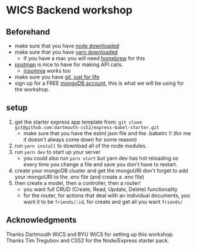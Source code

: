 # WICS Backend workshop
## Beforehand
- make sure that you have [node downloaded](https://nodejs.org/en/download/)
- make sure that you have [yarn downloaded](https://classic.yarnpkg.com/en/docs/install/#mac-stable)
    - if you have a mac you will need [homebrew](https://brew.sh/) for this
- [postman](https://www.postman.com/) is nice to have for making API calls.
    - [insomnia](https://insomnia.rest/) works too
- make sure you have [git, just for life](https://git-scm.com/book/en/v2/Getting-Started-Installing-Git)
- sign up for a FREE [mongoDB account](https://www.mongodb.com/), this is what we will be using for the workshop.

## setup
1. get the starter express app template from: `git clone git@github.com:dartmouth-cs52/express-babel-starter.git`
    - make sure that you have the eslint json file and the .babelrc !! (for me it doesn't always come down for some reason)
2. run `yarn install` to download all of the node modules. 
3. run `yarn dev` to start up your server
    - you could also run `yarn start` but yarn dev has hot reloading so every time you change a file and save you don't have to restart.
2. create your mongoDB cluster and get the mongoURI don't forget to add your mongoURI to the .env file (and create a .env file)
3. then create a model, then a controller, then a router!
    - you want full CRUD (Create, Read, Update, Delete) functionality
    - for the router, for actions that deal with an individual documents, you want it to be `friends/:id`, for create and get all you want `friends/`

## Acknowledgments
Thanks Dartmouth WiCS and BYU WiCS for setting up this workshop. Thanks Tim Tregubov and CS52 for the Node/Express starter pack.

